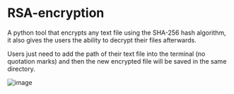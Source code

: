# RSA-encryption

A python tool that encrypts any text file using the SHA-256 hash algorithm, it also gives the users the ability to decrypt their files afterwards.

Users just need to add the path of their text file into the terminal (no quotation marks) and then the new encrypted file will be saved in the same directory.


![image](https://github.com/user-attachments/assets/ee4c3931-f8c5-4913-86b1-5d98ef9b95b7)
